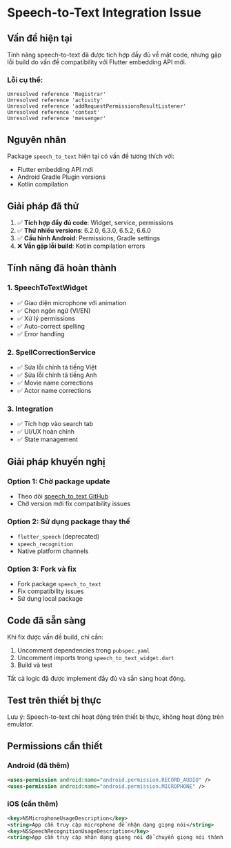 # Speech-to-Text Integration Issue

## Vấn đề hiện tại

Tính năng speech-to-text đã được tích hợp đầy đủ về mặt code, nhưng gặp lỗi build do vấn đề compatibility với Flutter embedding API mới.

### Lỗi cụ thể:
```
Unresolved reference 'Registrar'
Unresolved reference 'activity'
Unresolved reference 'addRequestPermissionsResultListener'
Unresolved reference 'context'
Unresolved reference 'messenger'
```

## Nguyên nhân

Package `speech_to_text` hiện tại có vấn đề tương thích với:
- Flutter embedding API mới
- Android Gradle Plugin versions
- Kotlin compilation

## Giải pháp đã thử

1. ✅ **Tích hợp đầy đủ code**: Widget, service, permissions
2. ✅ **Thử nhiều versions**: 6.2.0, 6.3.0, 6.5.2, 6.6.0
3. ✅ **Cấu hình Android**: Permissions, Gradle settings
4. ❌ **Vẫn gặp lỗi build**: Kotlin compilation errors

## Tính năng đã hoàn thành

### 1. SpeechToTextWidget
- ✅ Giao diện microphone với animation
- ✅ Chọn ngôn ngữ (VI/EN)
- ✅ Xử lý permissions
- ✅ Auto-correct spelling
- ✅ Error handling

### 2. SpellCorrectionService
- ✅ Sửa lỗi chính tả tiếng Việt
- ✅ Sửa lỗi chính tả tiếng Anh
- ✅ Movie name corrections
- ✅ Actor name corrections

### 3. Integration
- ✅ Tích hợp vào search tab
- ✅ UI/UX hoàn chỉnh
- ✅ State management

## Giải pháp khuyến nghị

### Option 1: Chờ package update
- Theo dõi [speech_to_text GitHub](https://github.com/csdcorp/speech_to_text)
- Chờ version mới fix compatibility issues

### Option 2: Sử dụng package thay thế
- `flutter_speech` (deprecated)
- `speech_recognition` 
- Native platform channels

### Option 3: Fork và fix
- Fork package `speech_to_text`
- Fix compatibility issues
- Sử dụng local package

## Code đã sẵn sàng

Khi fix được vấn đề build, chỉ cần:
1. Uncomment dependencies trong `pubspec.yaml`
2. Uncomment imports trong `speech_to_text_widget.dart`
3. Build và test

Tất cả logic đã được implement đầy đủ và sẵn sàng hoạt động.

## Test trên thiết bị thực

Lưu ý: Speech-to-text chỉ hoạt động trên thiết bị thực, không hoạt động trên emulator.

## Permissions cần thiết

### Android (đã thêm)
```xml
<uses-permission android:name="android.permission.RECORD_AUDIO" />
<uses-permission android:name="android.permission.MICROPHONE" />
```

### iOS (cần thêm)
```xml
<key>NSMicrophoneUsageDescription</key>
<string>App cần truy cập microphone để nhận dạng giọng nói</string>
<key>NSSpeechRecognitionUsageDescription</key>
<string>App cần truy cập nhận dạng giọng nói để chuyển giọng nói thành văn bản</string>
```
